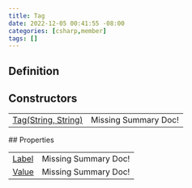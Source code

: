 ```yaml
---
title: Tag
date: 2022-12-05 00:41:55 -08:00
categories: [csharp,member]
tags: []
---
```


## Definition
## Constructors
<table><tr><td><!--/posts/csharp.member.entitydb.common.tags.tag-.ctor#.../--><a href='#'>Tag(String, String)</a></td><td>Missing Summary Doc!</td></tr></table>
## Properties
<table><tr><td><!--/posts/csharp.member.entitydb.common.tags.tag.label/--><a href='#'>Label</a></td><td>Missing Summary Doc!</td></tr><tr><td><!--/posts/csharp.member.entitydb.common.tags.tag.value/--><a href='#'>Value</a></td><td>Missing Summary Doc!</td></tr></table>
